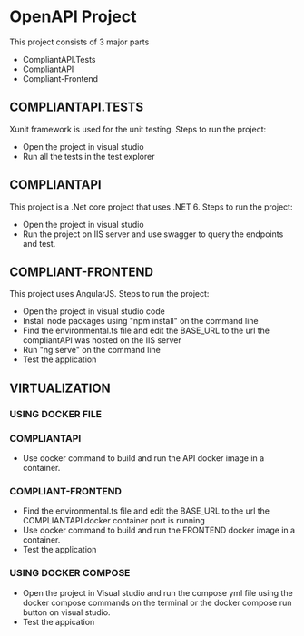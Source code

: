 # OpenAPI Project

This project consists of 3 major parts
- CompliantAPI.Tests
- CompliantAPI
- Compliant-Frontend

## COMPLIANTAPI.TESTS
Xunit framework is used for the unit testing.
Steps to run the project:
- Open the project in visual studio
- Run all the tests in the test explorer

## COMPLIANTAPI
This project is a .Net core project that uses .NET 6.
Steps to run the project:
- Open the project in visual studio
- Run the project on IIS server and use swagger to query the endpoints and test.

## COMPLIANT-FRONTEND
This project uses AngularJS.
Steps to run the project:
- Open the project in visual studio code
- Install node packages using "npm install" on the command line
- Find the environmental.ts file and edit the BASE_URL to the url the compliantAPI was hosted on the IIS  server
- Run "ng serve" on the command line
- Test the application

## VIRTUALIZATION

### USING DOCKER FILE
  ### COMPLIANTAPI
  - Use docker command to build and run the API docker image in a container.
  ### COMPLIANT-FRONTEND
  - Find the environmental.ts file and edit the BASE_URL to the url the COMPLIANTAPI docker container port is running
  - Use docker command to build and run the FRONTEND docker image in a container.
  - Test the application

### USING DOCKER COMPOSE
- Open the project in Visual studio and run the compose yml file using the docker compose commands on the terminal or the docker compose run button on visual studio.
- Test the appication


